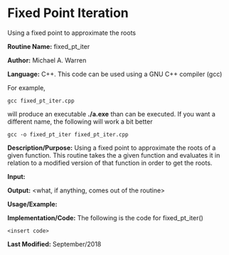 # Fixed Point Iteration
Using a fixed point to approximate the roots

**Routine Name:**           fixed_pt_iter

**Author:** Michael A. Warren

**Language:** C++. This code can be used using a GNU C++ compiler (gcc)

For example,

    gcc fixed_pt_iter.cpp

will produce an executable **./a.exe** than can be executed. If you want a different name, the following will work a bit
better

    gcc -o fixed_pt_iter fixed_pt_iter.cpp

**Description/Purpose:** Using a fixed point to approximate the roots of a given function. This routine takes the a given function and evaluates it in relation to a modified version of that function in order to get the roots.

**Input:** <any inputs needed to make it work>

**Output:** <what, if anything, comes out of the routine>

**Usage/Example:**

<basic example>
<give the output of the exampled input, if needed>
<how to interpret the output>

**Implementation/Code:** The following is the code for fixed_pt_iter()

    <insert code>


**Last Modified:** September/2018
